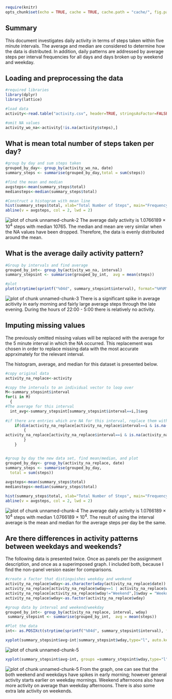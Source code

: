 

```r
require(knitr)
opts_chunk$set(echo = TRUE, cache = TRUE, cache.path = "cache/", fig.path = "figure/")
```

## Summary

This document investigates daily activity in terms of steps taken within five minute intervals.  The average and median are considered to determine how the data is distributed.  In addition, daily patterns are addressed by average steps per interval frequencies for all days and days broken up by weekend and weekday.



## Loading and preprocessing the data


```r
#required libraries
library(dplyr)
library(lattice)

#load data
activity<-read.table("activity.csv", header=TRUE, stringsAsFactor=FALSE, sep=",")

#omit NA values
activity_wo_na<-activity[!is.na(activity$steps),]
```







## What is mean total number of steps taken per day?

```r
#group by day and sum steps taken
grouped_by_day<- group_by(activity_wo_na, date)
summary_steps <- summarise(grouped_by_day,total = sum(steps))

#find the mean and median
avgsteps<-mean(summary_steps$total)
mediansteps<-median(summary_steps$total)

#Construct a histogram with mean line
hist(summary_steps$total, xlab="Total Number of Steps", main="Frequency of Total Number of Steps per Day", col=8, breaks=12)
abline(v = avgsteps, col = 2, lwd = 2)
```

![plot of chunk unnamed-chunk-2](figure/unnamed-chunk-2-1.png) 
The average daily activity is 1.0766189 &times; 10<sup>4</sup> steps with median 10765.  The median and mean are very similar when the NA values have been dropped.  Therefore, the data is evenly distributed around the mean.



## What is the average daily activity pattern?

```r
#Group by intervals and find average
grouped_by_int<- group_by(activity_wo_na, interval)
summary_stepsint <- summarise(grouped_by_int,  avg = mean(steps))

#plot
plot(strptime(sprintf("%04d", summary_stepsint$interval), format="%H%M"), summary_stepsint$avg, type="l", xlab="Time of Day")
```

![plot of chunk unnamed-chunk-3](figure/unnamed-chunk-3-1.png) 
There is a significant spike in average acitivity in early morning and fairly large average steps through the late evening.   During the hours of 22:00 - 5:00 there is relatively no activity.




## Imputing missing values

The previously omitted missing values will be replaced with the average for the 5 minute interval in which the NA occurred.  This replacement was chosen in order to replace missing data with the most accurate apprximately for the relevant interval.

The histogram, average, and median for this dataset is presented below.   


```r
#copy original data
activity_na_replace<-activity

#copy the intervals to an individual vector to loop over
M<-summary_stepsint$interval
for(i in M) 
  {
#The average for this interval
  int_avg<-summary_stepsint[summary_stepsint$interval==i,]$avg
  
#if there are entries which are NA for this interval, replace them with the interval average  
	if(dim(activity_na_replace[activity_na_replace$interval==i & is.na(activity_na_replace$steps),])[1]>0)
		{
activity_na_replace[activity_na_replace$interval==i & is.na(activity_na_replace$steps),]$steps = int_avg
		}		 			 
	}


#group by day the new data set, find mean/median, and plot 
grouped_by_day<- group_by(activity_na_replace, date)
summary_steps <- summarise(grouped_by_day,
  total = sum(steps))
  
avgsteps<-mean(summary_steps$total)
mediansteps<-median(summary_steps$total)

hist(summary_steps$total, xlab="Total Number of Steps", main="Frequency of Total Number of Steps per Day", col=8, breaks=12)
abline(v = avgsteps, col = 2, lwd = 2)
```

![plot of chunk unnamed-chunk-4](figure/unnamed-chunk-4-1.png) 
The average daily activity is 1.0766189 &times; 10<sup>4</sup> steps with median 1.0766189 &times; 10<sup>4</sup>.  The result of using the interval average is the mean and median for the average steps per day be the same.


## Are there differences in activity patterns between weekdays and weekends?

The following data is presented twice.  Once as panels per the assignment description, and once as a superimposed graph.  I included both, because I find the non-panel version easier for comparisons.




```r
#create a factor that distinguishes weekday and weekend
activity_na_replace$wday<-as.character(wday(activity_na_replace$date))
activity_na_replace[activity_na_replace$wday==1 | activity_na_replace$wday==6,]$wday = "Weekend"
activity_na_replace[activity_na_replace$wday!="Weekend",]$wday = "Weekday"
activity_na_replace$wday<-as.factor(activity_na_replace$wday)

#group data by interval and weekend/weekday
grouped_by_int<- group_by(activity_na_replace, interval, wday)
 summary_stepsint <- summarise(grouped_by_int,  avg = mean(steps))

#Plot the data
int<- as.POSIXct(strptime(sprintf("%04d", summary_stepsint$interval), format="%H%M"))

xyplot(summary_stepsint$avg~int|summary_stepsint$wday,type="l", auto.key=TRUE, scales=list(x=list(at=NULL)), xlab="Time (Between 00:00 and 23:55)", lwd=3)
```

![plot of chunk unnamed-chunk-5](figure/unnamed-chunk-5-1.png) 

```r
xyplot(summary_stepsint$avg~int, groups =summary_stepsint$wday,type="l", auto.key=TRUE, scales=list(x=list(at=NULL)), xlab="Time (Between 00:00 and 23:55)", lwd=3)
```

![plot of chunk unnamed-chunk-5](figure/unnamed-chunk-5-2.png) 
From the graph, one can see that the both weekend and weekdays have spikes in early morning;  however general activity starts earlier on weekday mornings.  Weekend afternoons also have more activity on average than weekday afternoons.  There is also some extra late activity on weekends.

